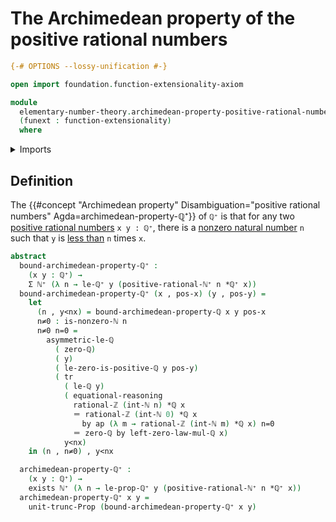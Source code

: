 # The Archimedean property of the positive rational numbers

```agda
{-# OPTIONS --lossy-unification #-}

open import foundation.function-extensionality-axiom

module
  elementary-number-theory.archimedean-property-positive-rational-numbers
  (funext : function-extensionality)
  where
```

<details><summary>Imports</summary>

```agda
open import elementary-number-theory.archimedean-property-rational-numbers funext
open import elementary-number-theory.integers
open import elementary-number-theory.multiplication-rational-numbers funext
open import elementary-number-theory.natural-numbers
open import elementary-number-theory.nonzero-natural-numbers funext
open import elementary-number-theory.positive-rational-numbers funext
open import elementary-number-theory.rational-numbers funext
open import elementary-number-theory.strict-inequality-rational-numbers funext

open import foundation.action-on-identifications-functions
open import foundation.dependent-pair-types
open import foundation.existential-quantification funext
open import foundation.identity-types funext
open import foundation.propositional-truncations funext
open import foundation.transport-along-identifications
```

</details>

## Definition

The
{{#concept "Archimedean property" Disambiguation="positive rational numbers" Agda=archimedean-property-ℚ⁺}}
of `ℚ⁺` is that for any two
[positive rational numbers](elementary-number-theory.positive-rational-numbers.md)
`x y : ℚ⁺`, there is a
[nonzero natural number](elementary-number-theory.nonzero-natural-numbers.md)
`n` such that `y` is
[less than](elementary-number-theory.strict-inequality-rational-numbers.md) `n`
times `x`.

```agda
abstract
  bound-archimedean-property-ℚ⁺ :
    (x y : ℚ⁺) →
    Σ ℕ⁺ (λ n → le-ℚ⁺ y (positive-rational-ℕ⁺ n *ℚ⁺ x))
  bound-archimedean-property-ℚ⁺ (x , pos-x) (y , pos-y) =
    let
      (n , y<nx) = bound-archimedean-property-ℚ x y pos-x
      n≠0 : is-nonzero-ℕ n
      n≠0 n=0 =
        asymmetric-le-ℚ
          ( zero-ℚ)
          ( y)
          ( le-zero-is-positive-ℚ y pos-y)
          ( tr
            ( le-ℚ y)
            ( equational-reasoning
              rational-ℤ (int-ℕ n) *ℚ x
              ＝ rational-ℤ (int-ℕ 0) *ℚ x
                by ap (λ m → rational-ℤ (int-ℕ m) *ℚ x) n=0
              ＝ zero-ℚ by left-zero-law-mul-ℚ x)
            y<nx)
    in (n , n≠0) , y<nx

  archimedean-property-ℚ⁺ :
    (x y : ℚ⁺) →
    exists ℕ⁺ (λ n → le-prop-ℚ⁺ y (positive-rational-ℕ⁺ n *ℚ⁺ x))
  archimedean-property-ℚ⁺ x y =
    unit-trunc-Prop (bound-archimedean-property-ℚ⁺ x y)
```
